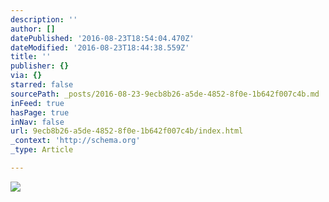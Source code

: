 ```yaml
---
description: ''
author: []
datePublished: '2016-08-23T18:54:04.470Z'
dateModified: '2016-08-23T18:44:38.559Z'
title: ''
publisher: {}
via: {}
starred: false
sourcePath: _posts/2016-08-23-9ecb8b26-a5de-4852-8f0e-1b642f007c4b.md
inFeed: true
hasPage: true
inNav: false
url: 9ecb8b26-a5de-4852-8f0e-1b642f007c4b/index.html
_context: 'http://schema.org'
_type: Article

---
```

![](https://the-grid-user-content.s3-us-west-2.amazonaws.com/78625294-83a8-450a-a09b-f78e0da32fcb.jpg)